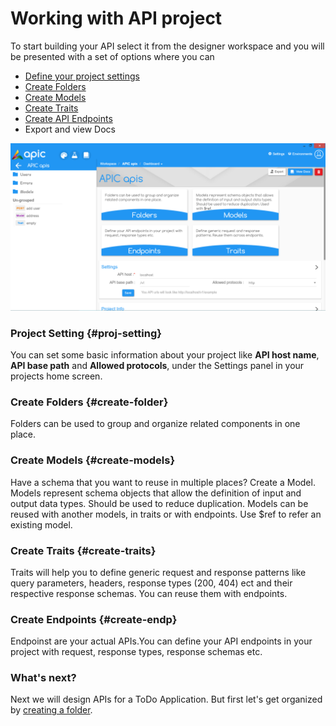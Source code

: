 # Working with API project

To start building your API select it from the designer workspace and you will be presented with a set of options where you can

* [Define your project settings](#proj-setting)
* [Create Folders](/designer/create-folder.md)
* [Create Models](/designer/create-model.md)
* [Create Traits](/designer/create-trait.md)
* [Create API Endpoints](/designer/create-endpoint.md)
* Export and view Docs

![](/assets/APIC-project-home.PNG)

### Project Setting {#proj-setting}

You can set some basic information about your project like **API host name**, **API base path** and **Allowed protocols**, under the Settings panel in your projects home screen.

### **Create Folders** {#create-folder}

Folders can be used to group and organize related components in one place.

### Create Models {#create-models}

Have a schema that you want to reuse in multiple places? Create a Model. Models represent schema objects that allow the definition of input and output data types. Should be used to reduce duplication. Models can be reused with another models, in traits or with endpoints. Use $ref to refer an existing model.

### Create Traits {#create-traits}

Traits will help you to define generic request and response patterns like query parameters, headers, response types \(200, 404\) ect and their respective response schemas. You can reuse them with endpoints.

### Create Endpoints {#create-endp}

Endpoinst are your actual APIs.You can define your API endpoints in your project with request, response types, response schemas etc.

### What's next?

Next we will design APIs for a ToDo Application. But first let's get organized by [creating a folder](/designer/create-folder.md).

